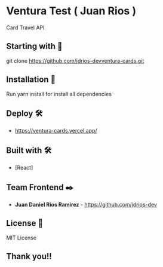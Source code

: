 
# Ventura Test ( Juan Rios )

Card Travel API

## Starting with 🚀

git clone https://github.com/jdrios-devventura-cards.git

## Installation 🔧

Run yarn install for install all dependencies

## Deploy 🛠️

* https://ventura-cards.vercel.app/

## Built with 🛠️

* [React]

## Team Frontend ✒️

* **Juan Daniel Rios Ramirez** - <https://github.com/jdrios-dev>

## License 📄

MIT License

## Thank you!! 
